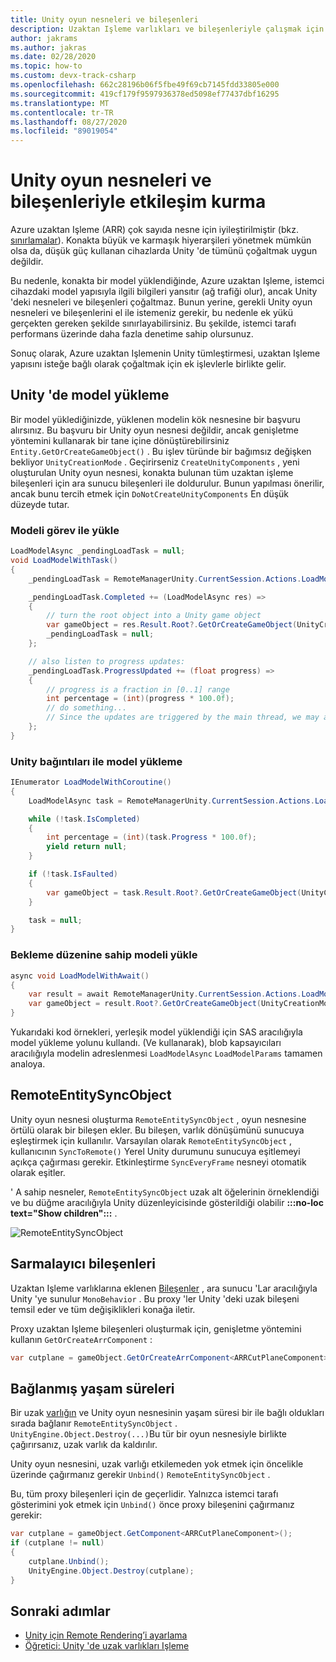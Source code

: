 ```yaml
---
title: Unity oyun nesneleri ve bileşenleri
description: Uzaktan Işleme varlıkları ve bileşenleriyle çalışmak için Unity 'ye özgü yöntemleri açıklar.
author: jakrams
ms.author: jakras
ms.date: 02/28/2020
ms.topic: how-to
ms.custom: devx-track-csharp
ms.openlocfilehash: 662c28196b06f5fbe49f69cb7145fdd33805e000
ms.sourcegitcommit: 419cf179f9597936378ed5098ef77437dbf16295
ms.translationtype: MT
ms.contentlocale: tr-TR
ms.lasthandoff: 08/27/2020
ms.locfileid: "89019054"
---
```

# <a name="interact-with-unity-game-objects-and-components"></a>Unity oyun nesneleri ve bileşenleriyle etkileşim kurma

Azure uzaktan Işleme (ARR) çok sayıda nesne için iyileştirilmiştir (bkz. [sınırlamalar](../../reference/limits.md)). Konakta büyük ve karmaşık hiyerarşileri yönetmek mümkün olsa da, düşük güç kullanan cihazlarda Unity 'de tümünü çoğaltmak uygun değildir.

Bu nedenle, konakta bir model yüklendiğinde, Azure uzaktan Işleme, istemci cihazdaki model yapısıyla ilgili bilgileri yansıtır (ağ trafiği olur), ancak Unity 'deki nesneleri ve bileşenleri çoğaltmaz. Bunun yerine, gerekli Unity oyun nesneleri ve bileşenlerini el ile istemeniz gerekir, bu nedenle ek yükü gerçekten gereken şekilde sınırlayabilirsiniz. Bu şekilde, istemci tarafı performans üzerinde daha fazla denetime sahip olursunuz.

Sonuç olarak, Azure uzaktan Işlemenin Unity tümleştirmesi, uzaktan Işleme yapısını isteğe bağlı olarak çoğaltmak için ek işlevlerle birlikte gelir.

## <a name="load-a-model-in-unity"></a>Unity 'de model yükleme

Bir model yüklediğinizde, yüklenen modelin kök nesnesine bir başvuru alırsınız. Bu başvuru bir Unity oyun nesnesi değildir, ancak genişletme yöntemini kullanarak bir tane içine dönüştürebilirsiniz `Entity.GetOrCreateGameObject()` . Bu işlev türünde bir bağımsız değişken bekliyor `UnityCreationMode` . Geçirirseniz `CreateUnityComponents` , yeni oluşturulan Unity oyun nesnesi, konakta bulunan tüm uzaktan işleme bileşenleri için ara sunucu bileşenleri ile doldurulur. Bunun yapılması önerilir, ancak bunu tercih etmek için `DoNotCreateUnityComponents` En düşük düzeyde tutar.

### <a name="load-model-with-task"></a>Modeli görev ile yükle

```cs
LoadModelAsync _pendingLoadTask = null;
void LoadModelWithTask()
{
    _pendingLoadTask = RemoteManagerUnity.CurrentSession.Actions.LoadModelFromSASAsync(new LoadModelFromSASParams("builtin://Engine"));

    _pendingLoadTask.Completed += (LoadModelAsync res) =>
    {
        // turn the root object into a Unity game object
        var gameObject = res.Result.Root?.GetOrCreateGameObject(UnityCreationMode.DoNotCreateUnityComponents);
        _pendingLoadTask = null;
    };

    // also listen to progress updates:
    _pendingLoadTask.ProgressUpdated += (float progress) =>
    {
        // progress is a fraction in [0..1] range
        int percentage = (int)(progress * 100.0f);
        // do something...
        // Since the updates are triggered by the main thread, we may access unity objects here.
    };
}
```

### <a name="load-model-with-unity-coroutines"></a>Unity bağıntıları ile model yükleme

```cs
IEnumerator LoadModelWithCoroutine()
{
    LoadModelAsync task = RemoteManagerUnity.CurrentSession.Actions.LoadModelFromSASAsync(new LoadModelFromSASParams("builtin://Engine"));

    while (!task.IsCompleted)
    {
        int percentage = (int)(task.Progress * 100.0f);
        yield return null;
    }

    if (!task.IsFaulted)
    {
        var gameObject = task.Result.Root?.GetOrCreateGameObject(UnityCreationMode.DoNotCreateUnityComponents);
    }

    task = null;
}
```

### <a name="load-model-with-await-pattern"></a>Bekleme düzenine sahip modeli yükle

```cs
async void LoadModelWithAwait()
{
    var result = await RemoteManagerUnity.CurrentSession.Actions.LoadModelFromSASAsync(new LoadModelFromSASParams("builtin://Engine")).AsTask();
    var gameObject = result.Root?.GetOrCreateGameObject(UnityCreationMode.DoNotCreateUnityComponents);
}
```

Yukarıdaki kod örnekleri, yerleşik model yüklendiği için SAS aracılığıyla model yükleme yolunu kullandı. (Ve kullanarak), blob kapsayıcıları aracılığıyla modelin adreslenmesi `LoadModelAsync` `LoadModelParams` tamamen analoya.

## <a name="remoteentitysyncobject"></a>RemoteEntitySyncObject

Unity oyun nesnesi oluşturma `RemoteEntitySyncObject` , oyun nesnesine örtülü olarak bir bileşen ekler. Bu bileşen, varlık dönüşümünü sunucuya eşleştirmek için kullanılır. Varsayılan olarak `RemoteEntitySyncObject` , kullanıcının `SyncToRemote()` Yerel Unity durumunu sunucuya eşitlemeyi açıkça çağırması gerekir. Etkinleştirme `SyncEveryFrame` nesneyi otomatik olarak eşitler.

' A sahip nesneler, `RemoteEntitySyncObject` uzak alt öğelerinin örneklendiği ve bu düğme aracılığıyla Unity düzenleyicisinde gösterildiği olabilir **:::no-loc text="Show children":::** .

![RemoteEntitySyncObject](media/remote-entity-sync-object.png)

## <a name="wrapper-components"></a>Sarmalayıcı bileşenleri

Uzaktan Işleme varlıklarına eklenen [Bileşenler](../../concepts/components.md) , ara sunucu 'Lar aracılığıyla Unity 'ye sunulur `MonoBehavior` . Bu proxy 'ler Unity 'deki uzak bileşeni temsil eder ve tüm değişiklikleri konağa iletir.

Proxy uzaktan Işleme bileşenleri oluşturmak için, genişletme yöntemini kullanın `GetOrCreateArrComponent` :

```cs
var cutplane = gameObject.GetOrCreateArrComponent<ARRCutPlaneComponent>(RemoteManagerUnity.CurrentSession);
```

## <a name="coupled-lifetimes"></a>Bağlanmış yaşam süreleri

Bir uzak [varlığın](../../concepts/entities.md) ve Unity oyun nesnesinin yaşam süresi bir ile bağlı oldukları sırada bağlanır `RemoteEntitySyncObject` . `UnityEngine.Object.Destroy(...)`Bu tür bir oyun nesnesiyle birlikte çağırırsanız, uzak varlık da kaldırılır.

Unity oyun nesnesini, uzak varlığı etkilemeden yok etmek için öncelikle üzerinde çağırmanız gerekir `Unbind()` `RemoteEntitySyncObject` .

Bu, tüm proxy bileşenleri için de geçerlidir. Yalnızca istemci tarafı gösterimini yok etmek için `Unbind()` önce proxy bileşenini çağırmanız gerekir:

```cs
var cutplane = gameObject.GetComponent<ARRCutPlaneComponent>();
if (cutplane != null)
{
    cutplane.Unbind();
    UnityEngine.Object.Destroy(cutplane);
}
```

## <a name="next-steps"></a>Sonraki adımlar

* [Unity için Remote Rendering’i ayarlama](unity-setup.md)
* [Öğretici: Unity 'de uzak varlıkları Işleme](../../tutorials/unity/manipulate-models/manipulate-models.md)
